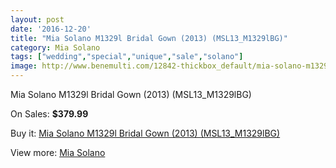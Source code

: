 ```yaml
---
layout: post
date: '2016-12-20'
title: "Mia Solano M1329l Bridal Gown (2013) (MSL13_M1329lBG)"
category: Mia Solano
tags: ["wedding","special","unique","sale","solano"]
image: http://www.benemulti.com/12842-thickbox_default/mia-solano-m1329l-bridal-gown-2013-msl13m1329lbg.jpg
---
```

Mia Solano M1329l Bridal Gown (2013) (MSL13_M1329lBG)

On Sales: **$379.99**
<a href="https://www.benemulti.com/en/mia-solano/4807-mia-solano-m1329l-bridal-gown-2013-msl13m1329lbg.html"><amp-img layout="responsive" width="600" height="600" src="//www.benemulti.com/12842-thickbox_default/mia-solano-m1329l-bridal-gown-2013-msl13m1329lbg.jpg" alt="Mia Solano M1329l Bridal Gown (2013) (MSL13_M1329lBG) 0" /></a>
<a href="https://www.benemulti.com/en/mia-solano/4807-mia-solano-m1329l-bridal-gown-2013-msl13m1329lbg.html"><amp-img layout="responsive" width="600" height="600" src="//www.benemulti.com/12843-thickbox_default/mia-solano-m1329l-bridal-gown-2013-msl13m1329lbg.jpg" alt="Mia Solano M1329l Bridal Gown (2013) (MSL13_M1329lBG) 1" /></a>

Buy it: [Mia Solano M1329l Bridal Gown (2013) (MSL13_M1329lBG)](https://www.benemulti.com/en/mia-solano/4807-mia-solano-m1329l-bridal-gown-2013-msl13m1329lbg.html "Mia Solano M1329l Bridal Gown (2013) (MSL13_M1329lBG)")

View more: [Mia Solano](https://www.benemulti.com/en/42-mia-solano "Mia Solano")